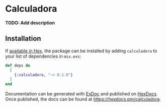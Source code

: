 # Calculadora

**TODO: Add description**

## Installation

If [available in Hex](https://hex.pm/docs/publish), the package can be installed
by adding `calculadora` to your list of dependencies in `mix.exs`:

```elixir
def deps do
  [
    {:calculadora, "~> 0.1.0"}
  ]
end
```

Documentation can be generated with [ExDoc](https://github.com/elixir-lang/ex_doc)
and published on [HexDocs](https://hexdocs.pm). Once published, the docs can
be found at <https://hexdocs.pm/calculadora>.

